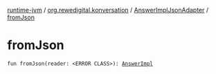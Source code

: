[runtime-jvm](../../index.md) / [org.rewedigital.konversation](../index.md) / [AnswerImplJsonAdapter](index.md) / [fromJson](./from-json.md)

# fromJson

`fun fromJson(reader: <ERROR CLASS>): `[`AnswerImpl`](https://github.com/rewe-digital-incubator/konversation/blob/master/docs/shared/org.rewedigital.konversation/-answer-impl/index.md)